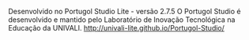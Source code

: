 Desenvolvido no Portugol Studio Lite - versão 2.7.5
O Portugol Studio é desenvolvido e mantido pelo Laboratório de Inovação Tecnológica na Educação da UNIVALI.
http://univali-lite.github.io/Portugol-Studio/
